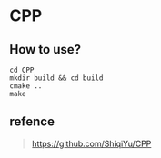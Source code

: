# CPP
## How to use?
```shell
cd CPP
mkdir build && cd build
cmake ..
make
```
## refence
> https://github.com/ShiqiYu/CPP
